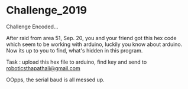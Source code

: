 # Challenge_2019

Challenge Encoded...

After raid from area 51, Sep. 20, you and your friend got this hex 
code which seem to be working with arduino, luckily you know about arduino.
Now its up to you to find, what's hidden in this program.

Task :
upload this hex file to arduino, find key and send to roboticsthapathali@gmail.com

OOpps, the serial baud is all messed up.
